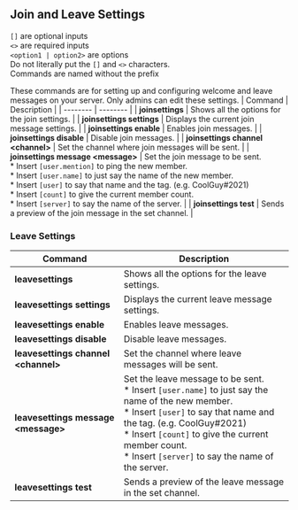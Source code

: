 ## Join and Leave Settings
`[]` are optional inputs<br>
`<>` are required inputs<br>
`<option1 | option2>` are options<br>
Do not literally put the `[]` and `<>` characters.<br>
Commands are named without the prefix

These commands are for setting up and configuring welcome and leave messages on your server. Only admins can edit these settings.
| Command | Description |
| -------- | -------- |
| **joinsettings** | Shows all the options for the join settings. |
| **joinsettings settings** | Displays the current join message settings. |
| **joinsettings enable** | Enables join messages. |
| **joinsettings disable** | Disable join messages. |
| **joinsettings channel \<channel>** | Set the channel where join messages will be sent. |
| **joinsettings message \<message>** | Set the join message to be sent.<br> * Insert `[user.mention]` to ping the new member.<br> * Insert `[user.name]` to just say the name of the new member.<br> * Insert `[user]` to say that name and the tag. (e.g. CoolGuy#2021)<br> * Insert `[count]` to give the current member count.<br> * Insert `[server]` to say the name of the server. |
| **joinsettings test** | Sends a preview of the join message in the set channel. |
### Leave Settings
| Command | Description |
| -------- | -------- |
| **leavesettings** | Shows all the options for the leave settings. |
| **leavesettings settings** | Displays the current leave message settings. |
| **leavesettings enable** | Enables leave messages. |
| **leavesettings disable** | Disable leave messages. |
| **leavesettings channel \<channel>** | Set the channel where leave messages will be sent. |
| **leavesettings message \<message>** | Set the leave message to be sent.<br> * Insert `[user.name]` to just say the name of the new member.<br> * Insert `[user]` to say that name and the tag. (e.g. CoolGuy#2021)<br> * Insert `[count]` to give the current member count.<br> * Insert `[server]` to say the name of the server. |
| **leavesettings test** | Sends a preview of the leave message in the set channel. |
